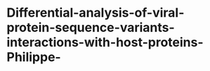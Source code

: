 # Differential-analysis-of-viral-protein-sequence-variants-interactions-with-host-proteins-Philippe-